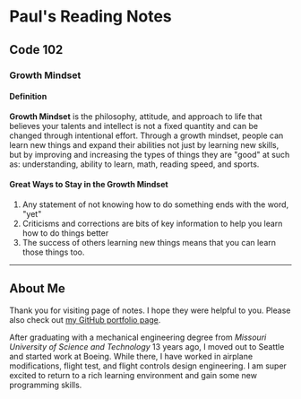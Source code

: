 # Paul's Reading Notes

## Code 102

### Growth Mindset

#### Definition
**Growth Mindset** is the philosophy, attitude, and approach to life that believes your talents and intellect is not a fixed quantity and can be changed through intentional effort.  Through a growth mindset, people can learn new things and expand their abilities not just by learning new skills, but by improving and increasing the types of things they are "good" at such as:  understanding, ability to learn, math, reading speed, and sports.

#### Great Ways to Stay in the Growth Mindset
1. Any statement of not knowing how to do something ends with the word, "yet"
2. Criticisms and corrections are bits of key information to help you learn how to do things better
3. The success of others learning new things means that you can learn those things too.



---
## About Me
Thank you for visiting page of notes.  I hope they were helpful to you.  Please also check out [my GitHub portfolio page](https://github.com/paul-leonard "Paul's GitHub Portfolio").

After graduating with a mechanical engineering degree from *Missouri University of Science and Technology* 13 years ago, I moved out to Seattle and started work at Boeing.  While there, I have worked in airplane modifications, flight test, and flight controls design engineering.  I am super excited to return to a rich learning environment and gain some new programming skills.
